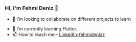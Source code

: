 ### Hi, I'm Fehmi Deniz 👋

- 👯 I’m looking to collaborate on different projects to learn 
<!--
- 🤔 I’m looking for help with ...
- 💬 Ask me about ...
-->
- 🌱 I’m currently learning Flutter.
- 📫 How to reach me:- [LinkedIn-fehmidenizz](https://tr.linkedin.com/in/fehmidenizz)




